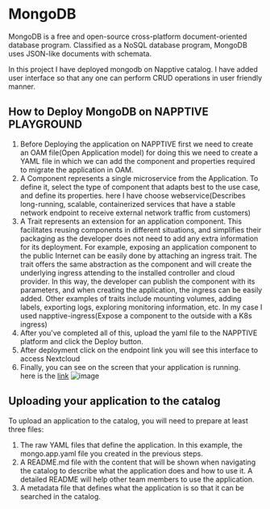 # MongoDB

MongoDB is a free and open-source cross-platform document-oriented database program. Classified as a NoSQL database program, MongoDB uses JSON-like documents with schemata.

In this project I have deployed mongodb on Napptive catalog. I have added user interface so that any one can perform CRUD operations in user friendly manner.

## How to Deploy MongoDB on NAPPTIVE PLAYGROUND
1. Before Deploying the application on NAPPTIVE first we need to create an OAM file(Open Application model) for doing this we need to create a YAML file in which we can add the component and properties required to migrate the application in OAM.
1. A Component represents a single microservice from the Application. To define it, select the type of component that adapts best to the use case, and define its properties. here I have choose webservice(Describes long-running, scalable, containerized services that have a stable network endpoint to receive external network traffic from customers)
1. A Trait represents an extension for an application component. This facilitates reusing components in different situations, and simplifies their packaging as the developer does not need to add any extra information for its deployment. For example, exposing an application component to the public Internet can be easily done by attaching an ingress trait. The trait offers the same abstraction as the component and will create the underlying ingress attending to the installed controller and cloud provider. In this way, the developer can publish the component with its parameters, and when creating the application, the ingress can be easily added. Other examples of traits include mounting volumes, adding labels, exporting logs, exploring monitoring information, etc. In my case I used napptive-ingress(Expose a component to the outside with a K8s ingress)
1. After you've completed all of this, upload the yaml file to the NAPPTIVE platform and click the Deploy button.
1. After deployment click on the endpoint link you will see this interface to access Nextcloud
1. Finally, you can see on the screen that your application is running.<br>
   here is the [link](mongo-visualizer-cgs39hbh51taq9hpjmr0.apps.hackathon.napptive.dev)
![image](https://user-images.githubusercontent.com/95087459/232234292-9674cd38-d451-4af7-9007-77f3052080f3.png)

## Uploading your application to the catalog
To upload an application to the catalog, you will need to prepare at least three files:

1. The raw YAML files that define the application. In this example, the mongo.app.yaml file you created in the previous steps.
1. A README.md file with the content that will be shown when navigating the catalog to describe what the application does and how to use it. A detailed README will help other team members to use the application.
1. A metadata file that defines what the application is so that it can be searched in the catalog.
